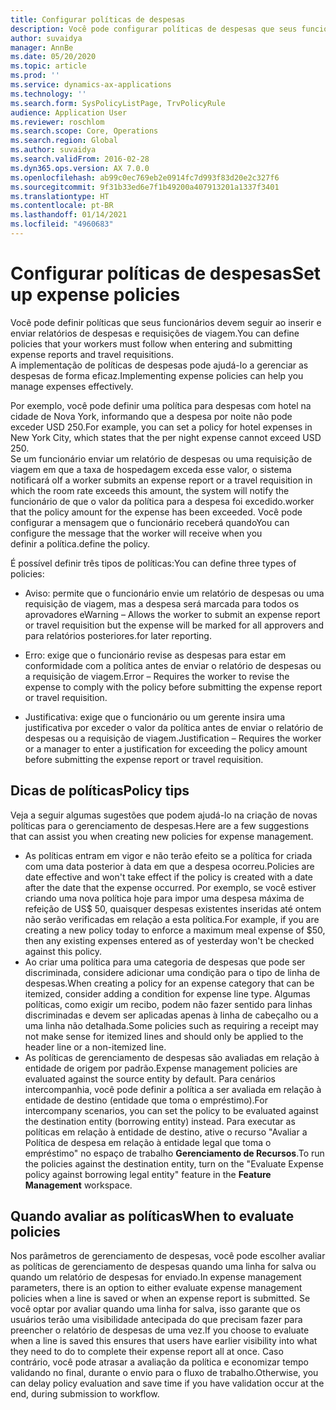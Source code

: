 ```yaml
---
title: Configurar políticas de despesas
description: Você pode configurar políticas de despesas que seus funcionários devem seguir ao inserir e enviar relatórios de despesas e requisições de viagem no Microsoft Dynamics 365 Finance.
author: suvaidya
manager: AnnBe
ms.date: 05/20/2020
ms.topic: article
ms.prod: ''
ms.service: dynamics-ax-applications
ms.technology: ''
ms.search.form: SysPolicyListPage, TrvPolicyRule
audience: Application User
ms.reviewer: roschlom
ms.search.scope: Core, Operations
ms.search.region: Global
ms.author: suvaidya
ms.search.validFrom: 2016-02-28
ms.dyn365.ops.version: AX 7.0.0
ms.openlocfilehash: ab99c0ec769eb2e0914fc7d993f83d20e2c327f6
ms.sourcegitcommit: 9f31b33ed6e7f1b49200a407913201a1337f3401
ms.translationtype: HT
ms.contentlocale: pt-BR
ms.lasthandoff: 01/14/2021
ms.locfileid: "4960683"
---
```

# <a name="set-up-expense-policies"></a><span data-ttu-id="d5962-103">Configurar políticas de despesas</span><span class="sxs-lookup"><span data-stu-id="d5962-103">Set up expense policies</span></span>

<span data-ttu-id="d5962-104">Você pode definir políticas que seus funcionários devem seguir ao inserir e enviar relatórios de despesas e requisições de viagem.</span><span class="sxs-lookup"><span data-stu-id="d5962-104">You can define policies that your workers must follow when entering and submitting expense reports and travel requisitions.</span></span>         
<span data-ttu-id="d5962-105">A implementação de políticas de despesas pode ajudá-lo a gerenciar as despesas de forma eficaz.</span><span class="sxs-lookup"><span data-stu-id="d5962-105">Implementing expense policies can help you manage expenses effectively.</span></span>         

<span data-ttu-id="d5962-106">Por exemplo, você pode definir uma política para despesas com hotel na cidade de Nova York, informando que a despesa por noite não pode exceder USD 250.</span><span class="sxs-lookup"><span data-stu-id="d5962-106">For example, you can set a policy for hotel expenses in New York City, which states that the per night expense cannot exceed USD 250.</span></span>       
<span data-ttu-id="d5962-107">Se um funcionário enviar um relatório de despesas ou uma requisição de viagem em que a taxa de hospedagem exceda esse valor, o sistema notificará o</span><span class="sxs-lookup"><span data-stu-id="d5962-107">If a worker submits an expense report or a travel requisition in which the room rate exceeds this amount, the system will notify the</span></span>        
<span data-ttu-id="d5962-108">funcionário de que o valor da política para a despesa foi excedido.</span><span class="sxs-lookup"><span data-stu-id="d5962-108">worker that the policy amount for the expense has been exceeded.</span></span> <span data-ttu-id="d5962-109">Você pode configurar a mensagem que o funcionário receberá quando</span><span class="sxs-lookup"><span data-stu-id="d5962-109">You can configure the message that the worker will receive when you</span></span>        
<span data-ttu-id="d5962-110">definir a política.</span><span class="sxs-lookup"><span data-stu-id="d5962-110">define the policy.</span></span>      
        
<span data-ttu-id="d5962-111">É possível definir três tipos de políticas:</span><span class="sxs-lookup"><span data-stu-id="d5962-111">You can define three types of policies:</span></span>         
        
- <span data-ttu-id="d5962-112">Aviso: permite que o funcionário envie um relatório de despesas ou uma requisição de viagem, mas a despesa será marcada para todos os aprovadores e</span><span class="sxs-lookup"><span data-stu-id="d5962-112">Warning – Allows the worker to submit an expense report or travel requisition but the expense will be marked for all approvers and</span></span>        
  <span data-ttu-id="d5962-113">para relatórios posteriores.</span><span class="sxs-lookup"><span data-stu-id="d5962-113">for later reporting.</span></span>        

- <span data-ttu-id="d5962-114">Erro: exige que o funcionário revise as despesas para estar em conformidade com a política antes de enviar o relatório de despesas ou a requisição de viagem.</span><span class="sxs-lookup"><span data-stu-id="d5962-114">Error – Requires the worker to revise the expense to comply with the policy before submitting the expense report or travel requisition.</span></span>       
 
 - <span data-ttu-id="d5962-115">Justificativa: exige que o funcionário ou um gerente insira uma justificativa por exceder o valor da política antes de enviar o relatório de despesas ou a requisição de viagem.</span><span class="sxs-lookup"><span data-stu-id="d5962-115">Justification – Requires the worker or a manager to enter a justification for exceeding the policy amount before submitting the expense report or travel requisition.</span></span>        

## <a name="policy-tips"></a><span data-ttu-id="d5962-116">Dicas de políticas</span><span class="sxs-lookup"><span data-stu-id="d5962-116">Policy tips</span></span>
<span data-ttu-id="d5962-117">Veja a seguir algumas sugestões que podem ajudá-lo na criação de novas políticas para o gerenciamento de despesas.</span><span class="sxs-lookup"><span data-stu-id="d5962-117">Here are a few suggestions that can assist you when creating new policies for expense management.</span></span> 
* <span data-ttu-id="d5962-118">As políticas entram em vigor e não terão efeito se a política for criada com uma data posterior à data em que a despesa ocorreu.</span><span class="sxs-lookup"><span data-stu-id="d5962-118">Policies are date effective and won't take effect if the policy is created with a date after the date that the expense occurred.</span></span> <span data-ttu-id="d5962-119">Por exemplo, se você estiver criando uma nova política hoje para impor uma despesa máxima de refeição de US$ 50, quaisquer despesas existentes inseridas até ontem não serão verificadas em relação a esta política.</span><span class="sxs-lookup"><span data-stu-id="d5962-119">For example, if you are creating a new policy today to enforce a maximum meal expense of $50, then any existing expenses entered as of yesterday won't be checked against this policy.</span></span>
* <span data-ttu-id="d5962-120">Ao criar uma política para uma categoria de despesas que pode ser discriminada, considere adicionar uma condição para o tipo de linha de despesas.</span><span class="sxs-lookup"><span data-stu-id="d5962-120">When creating a policy for an expense category that can be itemized, consider adding a condition for expense line type.</span></span> <span data-ttu-id="d5962-121">Algumas políticas, como exigir um recibo, podem não fazer sentido para linhas discriminadas e devem ser aplicadas apenas à linha de cabeçalho ou a uma linha não detalhada.</span><span class="sxs-lookup"><span data-stu-id="d5962-121">Some policies such as requiring a receipt may not make sense for itemized lines and should only be applied to the header line or a non-itemized line.</span></span> 
* <span data-ttu-id="d5962-122">As políticas de gerenciamento de despesas são avaliadas em relação à entidade de origem por padrão.</span><span class="sxs-lookup"><span data-stu-id="d5962-122">Expense management policies are evaluated against the source entity by default.</span></span> <span data-ttu-id="d5962-123">Para cenários intercompanhia, você pode definir a política a ser avaliada em relação à entidade de destino (entidade que toma o empréstimo).</span><span class="sxs-lookup"><span data-stu-id="d5962-123">For intercompany scenarios, you can set the policy to be evaluated against the destination entity (borrowing entity) instead.</span></span> <span data-ttu-id="d5962-124">Para executar as políticas em relação à entidade de destino, ative o recurso "Avaliar a Política de despesa em relação à entidade legal que toma o empréstimo" no espaço de trabalho **Gerenciamento de Recursos**.</span><span class="sxs-lookup"><span data-stu-id="d5962-124">To run the policies against the destination entity, turn on the "Evaluate Expense policy against borrowing legal entity" feature in the **Feature Management** workspace.</span></span>

## <a name="when-to-evaluate-policies"></a><span data-ttu-id="d5962-125">Quando avaliar as políticas</span><span class="sxs-lookup"><span data-stu-id="d5962-125">When to evaluate policies</span></span>

<span data-ttu-id="d5962-126">Nos parâmetros de gerenciamento de despesas, você pode escolher avaliar as políticas de gerenciamento de despesas quando uma linha for salva ou quando um relatório de despesas for enviado.</span><span class="sxs-lookup"><span data-stu-id="d5962-126">In expense management parameters, there is an option to either evaluate expense management policies when a line is saved or when an expense report is submitted.</span></span> <span data-ttu-id="d5962-127">Se você optar por avaliar quando uma linha for salva, isso garante que os usuários terão uma visibilidade antecipada do que precisam fazer para preencher o relatório de despesas de uma vez.</span><span class="sxs-lookup"><span data-stu-id="d5962-127">If you choose to evaluate when a line is saved this ensures that users have earlier visibility into what they need to do to complete their expense report all at once.</span></span> <span data-ttu-id="d5962-128">Caso contrário, você pode atrasar a avaliação da política e economizar tempo validando no final, durante o envio para o fluxo de trabalho.</span><span class="sxs-lookup"><span data-stu-id="d5962-128">Otherwise, you can delay policy evaluation and save time if you have validation occur at the end, during submission to workflow.</span></span>

